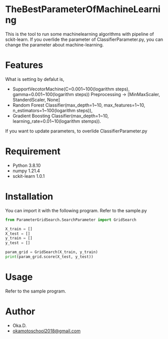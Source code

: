 # TheBestParameterOfMachineLearning
 
This is the tool to run some machinelearning algorithms with pipeline of sckit-learn.
If you overlide the parameter of ClassifierParameter.py, you can change the parameter about machine-learning.
 
# Features
 
What is setting by defalut is, 
* SupportVecotorMachine(C=0.001~100(logarithm steps), gamma=0.001~100(logarithm steps))
Preprocessing -> [MinMaxScaler, StanderdScaler, None]
* Random Forest Classifier(max_depth=1~10, max_features=1~10, n_estimators=1~100(logarithm steps)), 
* Gradient Boosting Classifier(max_depth=1~10, learning_rate=0.01~10(logarithm stemps)).

If you want to update parameters, to overlide ClassifierParameter.py
 
# Requirement

* Python 3.8.10
* numpy 1.21.4
* sckit-learn 1.0.1
 
# Installation
 
You can import it with the following program.
Refer to the sample.py
 
```python
from ParameterGridSearch.SearchParameter import GridSearch

X_train = []
X_test = []
y_train = []
y_test = []

param_grid = GridSearch(X_train, y_train)
print(param_grid.score(X_test, y_test))
```
 
# Usage
 
Refer to the sample program.

# Author
* Oka.D.
* okamotoschool2018@gmail.com
